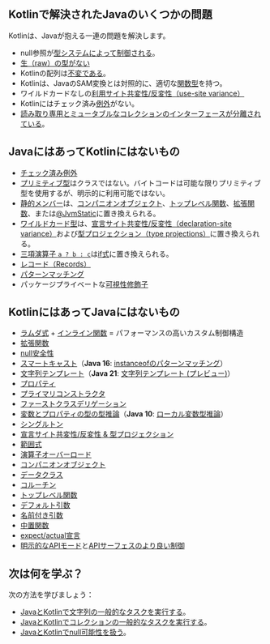 [//]: # (title: Javaとの比較)

## Kotlinで解決されたJavaのいくつかの問題

Kotlinは、Javaが抱える一連の問題を解決します。

*   null参照が[型システムによって制御される](null-safety.md)。
*   [生（raw）の型がない](java-interop.md#java-generics-in-kotlin)
*   Kotlinの配列は[不変である](arrays.md)。
*   Kotlinは、JavaのSAM変換とは対照的に、適切な[関数型](lambdas.md#function-types)を持つ。
*   ワイルドカードなしの[利用サイト共変性/反変性（use-site variance）](generics.md#use-site-variance-type-projections)
*   Kotlinにはチェック済み[例外](exceptions.md)がない。
*   [読み取り専用とミュータブルなコレクションのインターフェースが分離されている](collections-overview.md)。

## JavaにはあってKotlinにはないもの

*   [チェック済み例外](exceptions.md)
*   [プリミティブ型](basic-types.md)はクラスではない。バイトコードは可能な限りプリミティブ型を使用するが、明示的に利用可能ではない。
*   [静的メンバー](classes.md)は、[コンパニオンオブジェクト](object-declarations.md#companion-objects)、[トップレベル関数](functions.md)、[拡張関数](extensions.md#extension-functions)、または[@JvmStatic](java-to-kotlin-interop.md#static-methods)に置き換えられる。
*   [ワイルドカード型](generics.md)は、[宣言サイト共変性/反変性（declaration-site variance）](generics.md#declaration-site-variance)および[型プロジェクション（type projections）](generics.md#type-projections)に置き換えられる。
*   [三項演算子 `a ? b : c`](control-flow.md#if-expression)は[if式](control-flow.md#if-expression)に置き換えられる。
*   [レコード（Records）](https://openjdk.org/jeps/395)
*   [パターンマッチング](https://openjdk.org/projects/amber/design-notes/patterns/pattern-matching-for-java)
*   パッケージプライベートな[可視性修飾子](visibility-modifiers.md)

## KotlinにはあってJavaにはないもの

*   [ラムダ式](lambdas.md) + [インライン関数](inline-functions.md) = パフォーマンスの高いカスタム制御構造
*   [拡張関数](extensions.md)
*   [null安全性](null-safety.md)
*   [スマートキャスト](typecasts.md)（**Java 16**: [instanceofのパターンマッチング](https://openjdk.org/jeps/394)）
*   [文字列テンプレート](strings.md)（**Java 21**: [文字列テンプレート (プレビュー)](https://openjdk.org/jeps/430)）
*   [プロパティ](properties.md)
*   [プライマリコンストラクタ](classes.md)
*   [ファーストクラスデリゲーション](delegation.md)
*   [変数とプロパティの型の型推論](basic-types.md)（**Java 10**: [ローカル変数型推論](https://openjdk.org/jeps/286)）
*   [シングルトン](object-declarations.md)
*   [宣言サイト共変性/反変性 & 型プロジェクション](generics.md)
*   [範囲式](ranges.md)
*   [演算子オーバーロード](operator-overloading.md)
*   [コンパニオンオブジェクト](classes.md#companion-objects)
*   [データクラス](data-classes.md)
*   [コルーチン](coroutines-overview.md)
*   [トップレベル関数](functions.md)
*   [デフォルト引数](functions.md#default-arguments)
*   [名前付き引数](functions.md#named-arguments)
*   [中置関数](functions.md#infix-notation)
*   [expect/actual宣言](https://www.jetbrains.com/help/kotlin-multiplatform-dev/multiplatform-expect-actual.html)
*   [明示的なAPIモード](whatsnew14.md#explicit-api-mode-for-library-authors)と[APIサーフェスのより良い制御](opt-in-requirements.md)

## 次は何を学ぶ？

次の方法を学びましょう：
*   [JavaとKotlinで文字列の一般的なタスクを実行する](java-to-kotlin-idioms-strings.md)。
*   [JavaとKotlinでコレクションの一般的なタスクを実行する](java-to-kotlin-collections-guide.md)。
*   [JavaとKotlinでnull可能性を扱う](java-to-kotlin-nullability-guide.md)。